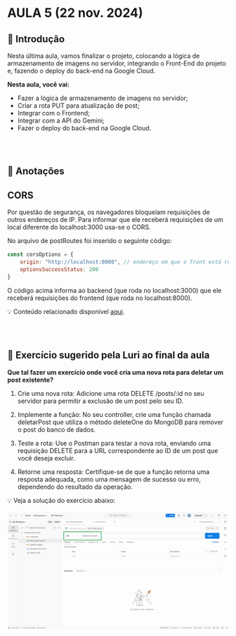 # AULA 5 (22 nov. 2024)

## 📖 Introdução
Nesta última aula, vamos finalizar o projeto, colocando a lógica de armazenamento de imagens no servidor, integrando o Front-End do projeto e, fazendo o deploy do back-end na Google Cloud.

**Nesta aula, você vai:**
- Fazer a lógica de armazenamento de imagens no servidor;
- Criar a rota PUT para atualização de post;
- Integrar com o Frontend;
- Integrar com a API do Gemini;
- Fazer o deploy do back-end na Google Cloud.

<br></br>
## 📝 Anotações
## CORS
Por questão de segurança, os navegadores bloqueiam requisições de outros endereços de IP. Para informar que ele receberá requisições de um local diferente do localhost:3000 usa-se o CORS.

No arquivo de postRoutes foi inserido o seguinte código:
```javascript
const corsOptions = {
    origin: "http://localhost:8000", // endereço em que o front está rodando
    optionsSuccessStatus: 200
}
```
O código acima informa ao backend (que roda no localhost:3000) que ele receberá requisições do frontend (que roda no localhost:8000).

💡 Conteúdo relacionado disponível <a href="https://www.alura.com.br/artigos/como-resolver-erro-de-cross-origin-resource-sharing">aqui</a>.

<br></br>
## 🎯 Exercício sugerido pela Luri ao final da aula

**Que tal fazer um exercício onde você cria uma nova rota para deletar um post existente?**

1. Crie uma nova rota: Adicione uma rota DELETE /posts/:id no seu servidor para permitir a exclusão de um post pelo seu ID.

2. Implemente a função: No seu controller, crie uma função chamada deletarPost que utiliza o método deleteOne do MongoDB para remover o post do banco de dados.

3. Teste a rota: Use o Postman para testar a nova rota, enviando uma requisição DELETE para a URL correspondente ao ID de um post que você deseja excluir.

4. Retorne uma resposta: Certifique-se de que a função retorna uma resposta adequada, como uma mensagem de sucesso ou erro, dependendo do resultado da operação.

💡 Veja a solução do exercício abaixo:<br></br>
![alt text](resposta-exercicio-luri/resposta-exercicio-aula05.gif)